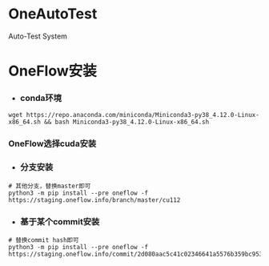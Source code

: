 # OneAutoTest
Auto-Test System

# OneFlow安装

- ### conda环境
`wget https://repo.anaconda.com/miniconda/Miniconda3-py38_4.12.0-Linux-x86_64.sh && bash Miniconda3-py38_4.12.0-Linux-x86_64.sh`

### OneFlow选择cuda安装

- ### 分支安装
```
# 其他分支，替换master即可
python3 -m pip install --pre oneflow -f https://staging.oneflow.info/branch/master/cu112
```
- ### 基于某个commit安装
```
# 替换commit hash即可
python3 -m pip install --pre oneflow -f https://staging.oneflow.info/commit/2d080aac5c41c02346641a5576b359bc95399214/cu112/index.html
```
